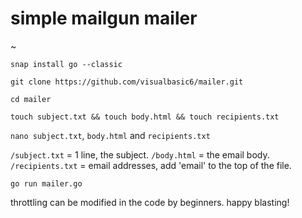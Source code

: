 # simple mailgun mailer

~

`snap install go --classic`

`git clone https://github.com/visualbasic6/mailer.git`

`cd mailer`

`touch subject.txt && touch body.html && touch recipients.txt`

`nano subject.txt`, `body.html` and `recipients.txt`

`/subject.txt` = 1 line, the subject. `/body.html` = the email body. `/recipients.txt` = email addresses, add 'email' to the top of the file.

`go run mailer.go`

throttling can be modified in the code by beginners. happy blasting!

